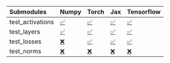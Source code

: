 | Submodules       | Numpy                                                                                                                           | Torch                                                                                                                           | Jax                                                                                                                             | Tensorflow                                                                                                                      |
|:-----------------|:--------------------------------------------------------------------------------------------------------------------------------|:--------------------------------------------------------------------------------------------------------------------------------|:--------------------------------------------------------------------------------------------------------------------------------|:--------------------------------------------------------------------------------------------------------------------------------|
| test_activations | <a href="https://github.com/unifyai/ivy/runs/7852074534?check_suite_focus=true" rel="noopener noreferrer" target="_blank">✅</a> | <a href="https://github.com/unifyai/ivy/runs/7852074886?check_suite_focus=true" rel="noopener noreferrer" target="_blank">✅</a> | <a href="https://github.com/unifyai/ivy/runs/7852075228?check_suite_focus=true" rel="noopener noreferrer" target="_blank">✅</a> | <a href="https://github.com/unifyai/ivy/runs/7852075579?check_suite_focus=true" rel="noopener noreferrer" target="_blank">✅</a> |
| test_layers      | <a href="https://github.com/unifyai/ivy/runs/7852074620?check_suite_focus=true" rel="noopener noreferrer" target="_blank">✅</a> | <a href="https://github.com/unifyai/ivy/runs/7852074963?check_suite_focus=true" rel="noopener noreferrer" target="_blank">✅</a> | <a href="https://github.com/unifyai/ivy/runs/7852075326?check_suite_focus=true" rel="noopener noreferrer" target="_blank">✅</a> | <a href="https://github.com/unifyai/ivy/runs/7852075650?check_suite_focus=true" rel="noopener noreferrer" target="_blank">✅</a> |
| test_losses      | <a href="https://github.com/unifyai/ivy/runs/7852074711?check_suite_focus=true" rel="noopener noreferrer" target="_blank">❌</a> | <a href="https://github.com/unifyai/ivy/runs/7852075050?check_suite_focus=true" rel="noopener noreferrer" target="_blank">✅</a> | <a href="https://github.com/unifyai/ivy/runs/7852075410?check_suite_focus=true" rel="noopener noreferrer" target="_blank">✅</a> | <a href="https://github.com/unifyai/ivy/runs/7852075728?check_suite_focus=true" rel="noopener noreferrer" target="_blank">✅</a> |
| test_norms       | <a href="https://github.com/unifyai/ivy/runs/7852074811?check_suite_focus=true" rel="noopener noreferrer" target="_blank">❌</a> | <a href="https://github.com/unifyai/ivy/runs/7852075139?check_suite_focus=true" rel="noopener noreferrer" target="_blank">❌</a> | <a href="https://github.com/unifyai/ivy/runs/7852075495?check_suite_focus=true" rel="noopener noreferrer" target="_blank">❌</a> | <a href="https://github.com/unifyai/ivy/runs/7852075793?check_suite_focus=true" rel="noopener noreferrer" target="_blank">❌</a> |